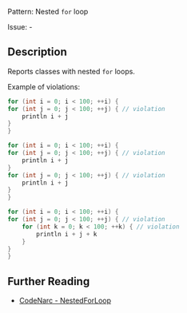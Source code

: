 Pattern: Nested `for` loop

Issue: -

## Description

Reports classes with nested `for` loops.

Example of violations:

``` groovy
for (int i = 0; i < 100; ++i) {
for (int j = 0; j < 100; ++j) { // violation
    println i + j
}
}

for (int i = 0; i < 100; ++i) {
for (int j = 0; j < 100; ++j) { // violation
    println i + j
}
for (int j = 0; j < 100; ++j) { // violation
    println i + j
}
}

for (int i = 0; i < 100; ++i) {
for (int j = 0; j < 100; ++j) { // violation
    for (int k = 0; k < 100; ++k) { // violation
        println i + j + k
    }
}
}
```

## Further Reading

* [CodeNarc - NestedForLoop](https://codenarc.github.io/CodeNarc/codenarc-rules-design.html#nestedforloop-rule)
